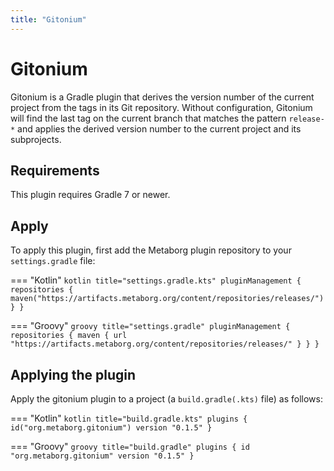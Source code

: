 ```yaml
---
title: "Gitonium"
---
```

# Gitonium
Gitonium is a Gradle plugin that derives the version number of the current project from the tags in its Git repository. Without configuration, Gitonium will find the last tag on the current branch that matches the pattern `release-*` and applies the derived version number to the current project and its subprojects.


## Requirements
This plugin requires Gradle 7 or newer.


## Apply
To apply this plugin, first add the Metaborg plugin repository to your `settings.gradle` file:

=== "Kotlin"
    ```kotlin title="settings.gradle.kts"
    pluginManagement {
        repositories {
            maven("https://artifacts.metaborg.org/content/repositories/releases/")
        }
    }
    ```

=== "Groovy"
    ```groovy title="settings.gradle"
    pluginManagement {
        repositories {
            maven {
                url "https://artifacts.metaborg.org/content/repositories/releases/"
            }
        }
    }
    ```

## Applying the plugin
Apply the gitonium plugin to a project (a `build.gradle(.kts)` file) as follows:

=== "Kotlin"
    ```kotlin title="build.gradle.kts"
    plugins {
        id("org.metaborg.gitonium") version "0.1.5"
    }
    ```

=== "Groovy"
    ```groovy title="build.gradle"
    plugins {
        id "org.metaborg.gitonium" version "0.1.5"
    }
    ```

